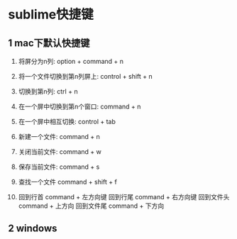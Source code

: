 # sublime快捷键

## 1 mac下默认快捷键

1. 将屏分为n列: option + command + n

2. 将一个文件切换到第n列屏上: control + shift + n

3. 切换到第n列: ctrl + n 

4. 在一个屏中切换到第n个窗口: command + n 

5. 在一个屏中相互切换: control + tab

6. 新建一个文件: command + n

7. 关闭当前文件: command + w

8. 保存当前文件: command + s

9. 查找一个文件 command + shift + f

10. 回到行首 command + 左方向键
    回到行尾 command + 右方向键
    回到文件头 command + 上方向
    回到文件尾 command + 下方向
## 2 windows